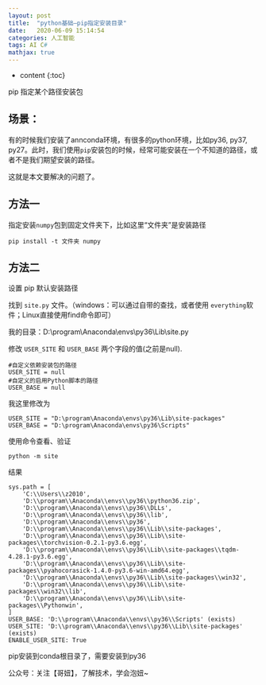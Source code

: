 ```yaml
---
layout: post
title:  "python基础—pip指定安装目录"
date:   2020-06-09 15:14:54
categories: 人工智能
tags: AI C#
mathjax: true
---
```


* content
{:toc}

pip 指定某个路径安装包

## 场景：

有的时候我们安装了annconda环境，有很多的python环境，比如py36, py37, py27。此时，我们使用`pip`安装包的时候，经常可能安装在一个不知道的路径，或者不是我们期望安装的路径。

这就是本文要解决的问题了。

## 方法一

指定安装`numpy`包到固定文件夹下，比如这里“文件夹”是安装路径

    pip install -t 文件夹 numpy
    

## 方法二

设置 pip 默认安装路径

找到 `site.py` 文件。（windows：可以通过自带的查找，或者使用 `everything`软件；Linux直接使用find命令即可）

我的目录：D:\program\Anaconda\envs\py36\Lib\site.py

修改 `USER_SITE` 和 `USER_BASE` 两个字段的值(之前是null).

    #自定义依赖安装包的路径
    USER_SITE = null
    #自定义的启用Python脚本的路径
    USER_BASE = null

我这里修改为

    USER_SITE = "D:\program\Anaconda\envs\py36\Lib\site-packages"
    USER_BASE = "D:\program\Anaconda\envs\py36\Scripts"

使用命令查看、验证

    python -m site

结果

    sys.path = [
        'C:\\Users\\z2010',
        'D:\\program\\Anaconda\\envs\\py36\\python36.zip',
        'D:\\program\\Anaconda\\envs\\py36\\DLLs',
        'D:\\program\\Anaconda\\envs\\py36\\lib',
        'D:\\program\\Anaconda\\envs\\py36',
        'D:\\program\\Anaconda\\envs\\py36\\Lib\\site-packages',
        'D:\\program\\Anaconda\\envs\\py36\\Lib\\site-packages\\torchvision-0.2.1-py3.6.egg',
        'D:\\program\\Anaconda\\envs\\py36\\Lib\\site-packages\\tqdm-4.28.1-py3.6.egg',
        'D:\\program\\Anaconda\\envs\\py36\\Lib\\site-packages\\pyahocorasick-1.4.0-py3.6-win-amd64.egg',
        'D:\\program\\Anaconda\\envs\\py36\\Lib\\site-packages\\win32',
        'D:\\program\\Anaconda\\envs\\py36\\Lib\\site-packages\\win32\\lib',
        'D:\\program\\Anaconda\\envs\\py36\\Lib\\site-packages\\Pythonwin',
    ]
    USER_BASE: 'D:\\program\\Anaconda\\envs\\py36\\Scripts' (exists)
    USER_SITE: 'D:\\program\\Anaconda\\envs\\py36\\Lib\\site-packages' (exists)
    ENABLE_USER_SITE: True


pip安装到conda根目录了，需要安装到py36

公众号：关注【哥妞】，了解技术，学会泡妞~


